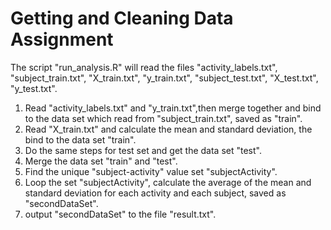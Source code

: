 # Getting and Cleaning Data Assignment
The script "run_analysis.R" will read the files "activity_labels.txt", "subject_train.txt", "X_train.txt", "y_train.txt", "subject_test.txt", "X_test.txt", "y_test.txt".

1. Read "activity_labels.txt" and "y_train.txt",then merge together and bind to the data set which read from "subject_train.txt", saved as "train".
2. Read "X_train.txt" and calculate the mean and standard deviation, the bind to the data set "train".
3. Do the same steps for test set and get the data set "test".
4. Merge the data set "train" and "test".
5. Find the unique "subject-activity" value set "subjectActivity".
6. Loop the set "subjectActivity", calculate the average of the mean and standard deviation for each activity and each subject, saved as "secondDataSet".
7. output "secondDataSet" to the file "result.txt".
